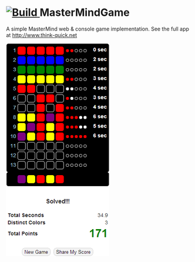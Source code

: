 [
  ![Build](http://thinkquickbuild.cloudapp.net:8080/app/rest/builds/buildType:ThinkQuick_Build/statusIcon)
](http://thinkquickbuild.cloudapp.net:8080/project.html?projectId=ThinkQuick&tab=projectOverview)
MasterMindGame
==============

A simple MasterMind web & console game implementation. See the full app at http://www.think-quick.net

![Example Screen Shot](https://github.com/stewie1570/MasterMindGame/blob/master/screen%20shot.png?raw=true)
